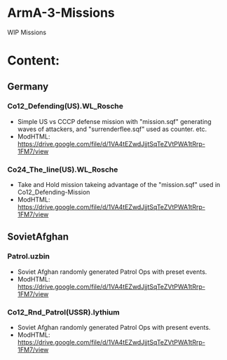 # ArmA-3-Missions
WIP Missions


# Content:

## Germany
### Co12_Defending(US).WL_Rosche    
- Simple US vs CCCP defense mission with "mission.sqf" generating waves of attackers, and "surrenderflee.sqf" used as counter. etc.
- ModHTML: https://drive.google.com/file/d/1VA4tEZwdJjjtSqTeZVtPWA1tRrp-1FM7/view  
### Co24_The_line(US).WL_Rosche     
- Take and Hold mission takeing advantage of the "mission.sqf" used in Co12_Defending-Mission
- ModHTML: https://drive.google.com/file/d/1VA4tEZwdJjjtSqTeZVtPWA1tRrp-1FM7/view  

## SovietAfghan 
### Patrol.uzbin                    
- Soviet Afghan randomly generated Patrol Ops with preset events.
- ModHTML: https://drive.google.com/file/d/1VA4tEZwdJjjtSqTeZVtPWA1tRrp-1FM7/view

### Co12_Rnd_Patrol(USSR).lythium
- Soviet Afghan randomly generated Patrol Ops with present events.
- ModHTML: https://drive.google.com/file/d/1VA4tEZwdJjjtSqTeZVtPWA1tRrp-1FM7/view
